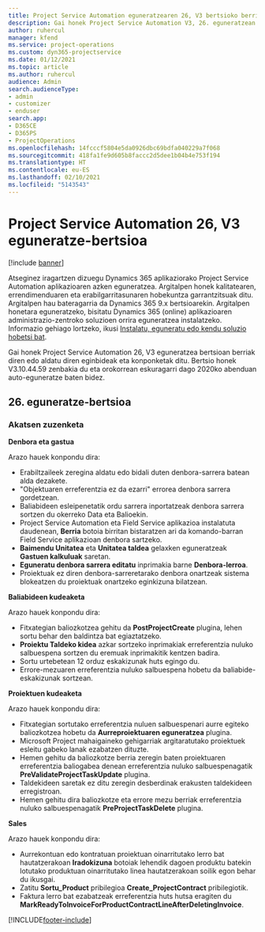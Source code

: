 ```yaml
---
title: Project Service Automation eguneratzearen 26, V3 bertsioko berrikuntzak edo aldaketak
description: Gai honek Project Service Automation V3, 26. eguneratzean erabilgarri dauden eginbideak eta konponketak ditu.
author: ruhercul
manager: kfend
ms.service: project-operations
ms.custom: dyn365-projectservice
ms.date: 01/12/2021
ms.topic: article
ms.author: ruhercul
audience: Admin
search.audienceType:
- admin
- customizer
- enduser
search.app:
- D365CE
- D365PS
- ProjectOperations
ms.openlocfilehash: 14fcccf5804e5da0926dbc69bdfa040229a7f068
ms.sourcegitcommit: 418fa1fe9d605b8faccc2d5dee1b04b4e753f194
ms.translationtype: HT
ms.contentlocale: eu-ES
ms.lasthandoff: 02/10/2021
ms.locfileid: "5143543"
---
```

# <a name="project-service-automation-update-release-26-v3"></a>Project Service Automation 26, V3 eguneratze-bertsioa

[!include [banner](../includes/psa-now-project-operations.md)]

Atseginez iragartzen dizuegu Dynamics 365 aplikaziorako Project Service Automation aplikazioaren azken eguneratzea. Argitalpen honek kalitatearen, errendimenduaren eta erabilgarritasunaren hobekuntza garrantzitsuak ditu. Argitalpen hau bateragarria da Dynamics 365 9.x bertsioarekin. Argitalpen honetara eguneratzeko, bisitatu Dynamics 365 (online) aplikazioaren administrazio-zentroko soluzioen orrira eguneratzea instalatzeko. Informazio gehiago lortzeko, ikusi [Instalatu, eguneratu edo kendu soluzio hobetsi bat](https://docs.microsoft.com/power-platform/admin/install-remove-preferred-solution).

Gai honek Project Service Automation 26, V3 eguneratzea bertsioan berriak diren edo aldatu diren eginbideak eta konponketak ditu. Bertsio honek V3.10.44.59 zenbakia du eta orokorrean eskuragarri dago 2020ko abenduan auto-eguneratze baten bidez.

## <a name="update-release-26"></a>26. eguneratze-bertsioa

### <a name="bug-fixes"></a>Akatsen zuzenketa

**Denbora eta gastua**

Arazo hauek konpondu dira:

- Erabiltzaileek zeregina aldatu edo bidali duten denbora-sarrera batean alda dezakete.
- "Objektuaren erreferentzia ez da ezarri" errorea denbora sarrera gordetzean.
- Baliabideen esleipenetatik ordu sarrera inportatzeak denbora sarrera sortzen du okerreko Data eta Balioekin.
- Project Service Automation eta Field Service aplikazioa instalatuta daudenean, **Berria** botoia birritan bistaratzen ari da komando-barran Field Service aplikazioan denbora sartzeko.
- **Baimendu Unitatea** eta **Unitatea taldea** gelaxken eguneratzeak **Gastuen kalkuluak** saretan.
- **Eguneratu denbora sarrera editatu** inprimakia barne **Denbora-lerroa**.
- Proiektuak ez diren denbora-sarreretarako denbora onartzeak sistema blokeatzen du proiektuak onartzeko eginkizuna bilatzean.

**Baliabideen kudeaketa**

Arazo hauek konpondu dira:

- Fitxategian baliozkotzea gehitu da **PostProjectCreate** plugina, lehen sortu behar den baldintza bat egiaztatzeko.
- **Proiektu Taldeko kidea** azkar sortzeko inprimakiak erreferentzia nuluko salbuespena sortzen du eremuak inprimakitik kentzen badira.
- Sortu urtebetean 12 orduz eskakizunak huts egingo du.
- Errore-mezuaren erreferentzia nuluko salbuespena hobetu da baliabide-eskakizunak sortzean.

**Proiektuen kudeaketa**

Arazo hauek konpondu dira:

- Fitxategian sortutako erreferentzia nuluen salbuespenari aurre egiteko baliozkotzea hobetu da **Aurreproiektuaren eguneratzea** plugina.
- Microsoft Project mahaigaineko gehigarriak argitaratutako proiektuek esleitu gabeko lanak ezabatzen dituzte.
- Hemen gehitu da baliozkotze berria zeregin baten proiektuaren erreferentzia baliogabea denean erreferentzia nuluko salbuespenagatik **PreValidateProjectTaskUpdate** plugina.
- Taldekideen saretak ez ditu zeregin desberdinak erakusten taldekideen erregistroan.
- Hemen gehitu dira baliozkotze eta errore mezu berriak erreferentzia nuluko salbuespenagatik **PreProjectTaskDelete** plugina.

**Sales**

Arazo hauek konpondu dira:

- Aurrekontuan edo kontratuan proiektuan oinarritutako lerro bat hautatzerakoan **Iradokizuna** botoiak lehendik dagoen produktu batekin lotutako produktuan oinarritutako linea hautatzerakoan soilik egon behar du ikusgai.
- Zatitu **Sortu_Product** pribilegioa **Create_ProjectContract** pribilegiotik.
- Faktura lerro bat ezabatzeak erreferentzia huts hutsa eragiten du **MarkReadyToInvoiceForProductContractLineAfterDeletingInvoice**.


[!INCLUDE[footer-include](../includes/footer-banner.md)]